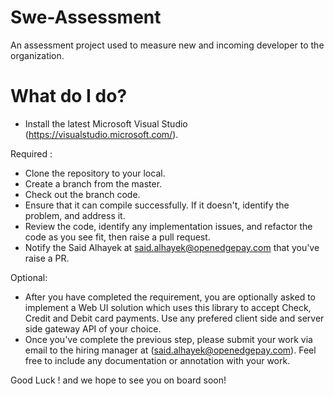 # Swe-Assessment
An assessment project used to measure new and incoming developer to the organization.

# What do I do?
- Install the latest Microsoft Visual Studio (https://visualstudio.microsoft.com/).

Required :
- Clone the repository to your local.
- Create a branch from the master.
- Check out the branch code.  
- Ensure that it can compile successfully. If it doesn't, identify the problem, and address it. 
- Review the code, identify any implementation issues, and refactor the code as you see fit, then raise a pull request. 
- Notify the Said Alhayek at said.alhayek@openedgepay.com that you've raise a PR. 

Optional: 
- After you have completed the requirement, you are optionally asked to implement a Web UI solution which uses this library to accept Check, Credit and Debit card payments. Use any prefered client side and server side gateway API of your choice. 
- Once you've complete the previous step, please submit your work via email to the hiring manager at (said.alhayek@openedgepay.com). Feel free to include any documentation or annotation with your work. 

Good Luck ! and we hope to see you on board soon!
